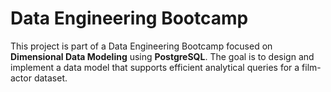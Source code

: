 # Data Engineering Bootcamp
This project is part of a Data Engineering Bootcamp focused on **Dimensional Data Modeling** using **PostgreSQL**. The goal is to design and implement a data model that supports efficient analytical queries for a film-actor dataset.
